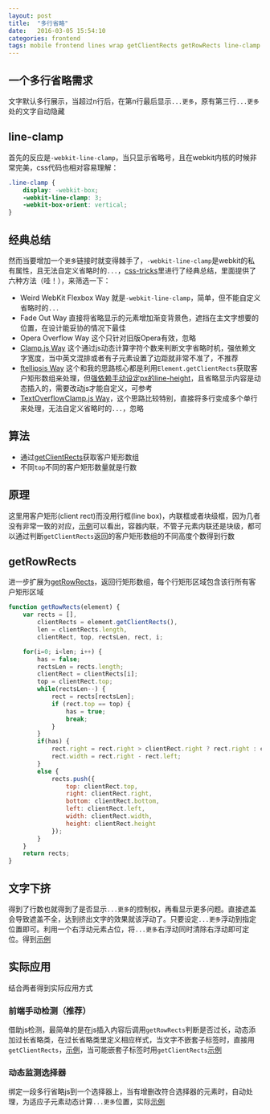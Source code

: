 ```yaml
---
layout: post
title:  "多行省略"
date:   2016-03-05 15:54:10
categories: frontend
tags: mobile frontend lines wrap getClientRects getRowRects line-clamp
---
```


## 一个多行省略需求

文字默认多行展示，当超过n行后，在第n行最后显示`...更多`，原有第三行`...更多`处的文字自动隐藏

## line-clamp

首先的反应是`-webkit-line-clamp`，当只显示省略号，且在webkit内核的时候非常完美，css代码也相对容易理解：

```css
.line-clamp {
    display: -webkit-box;
    -webkit-line-clamp: 3;
    -webkit-box-orient: vertical;
}
```

## 经典总结

然而当要增加一个`更多`链接时就变得棘手了，`-webkit-line-clamp`是webkit的私有属性，且无法自定义省略时的`...`，[css-tricks](https://css-tricks.com/line-clampin/)里进行了经典总结，里面提供了六种方法（哇！），来筛选一下：

- Weird WebKit Flexbox Way 就是`-webkit-line-clamp`，简单，但不能自定义省略时的`...`
- Fade Out Way 直接将省略显示的元素增加渐变背景色，遮挡在主文字想要的位置，在设计能妥协的情况下最佳
- Opera Overflow Way 这个只针对旧版Opera有效，忽略
- [Clamp.js Way](https://github.com/josephschmitt/Clamp.js/) 这个通过js动态计算字符个数来判断文字省略时机，强依赖文字宽度，当中英文混排或者有子元素设置了边距就非常不准了，不推荐
- [ftellipsis Way](https://github.com/ftlabs/ftellipsis) 这个和我的思路核心都是利用`Element.getClientRects`获取客户矩形数组来处理，但[强依赖手动设定px的line-height](https://github.com/ftlabs/ftellipsis/blob/master/lib/index.js#L541)，且省略显示内容是动态插入的，需要改动js才能自定义，可参考
- [TextOverflowClamp.js Way]()，这个思路比较特别，直接将多行变成多个单行来处理，无法自定义省略时的`...`，忽略

## 算法

- 通过[getClientRects](https://developer.mozilla.org/zh-CN/docs/Web/API/Element/getClientRects)获取客户矩形数组
- 不同`top`不同的客户矩形数量就是行数

## 原理

这里用客户矩形(client rect)而没用行框(line box)，内联框或者块级框，因为几者没有非常一致的对应，[示例](http://codepen.io/defims/pen/XdmPmV)可以看出，容器内联，不管子元素内联还是块级，都可以通过判断`getClientRects`返回的客户矩形数组的不同高度个数得到行数

## getRowRects

进一步扩展为[getRowRects](http://codepen.io/defims/pen/YqwqGq)，返回行矩形数组，每个行矩形区域包含该行所有客户矩形区域

```javascript
function getRowRects(element) {
    var rects = [],
        clientRects = element.getClientRects(),
        len = clientRects.length,
        clientRect, top, rectsLen, rect, i;

    for(i=0; i<len; i++) {
        has = false;
        rectsLen = rects.length;
        clientRect = clientRects[i];
        top = clientRect.top;
        while(rectsLen--) {
            rect = rects[rectsLen];
            if (rect.top == top) {
                has = true;
                break;
            }
        }
        if(has) {
            rect.right = rect.right > clientRect.right ? rect.right : clientRect.right;
            rect.width = rect.right - rect.left;
        }
        else {
            rects.push({
                top: clientRect.top,
                right: clientRect.right,
                bottom: clientRect.bottom,
                left: clientRect.left,
                width: clientRect.width,
                height: clientRect.height
            });
        }
    }
    return rects;
}
```

## 文字下挤

得到了行数也就得到了是否显示`...更多`的控制权，再看显示更多问题。直接遮盖会导致遮盖不全，达到挤出文字的效果就该浮动了。只要设定`...更多`浮动到指定位置即可。利用一个右浮动元素占位，将`...更多`右浮动同时清除右浮动即可定位。得到[示例](http://codepen.io/defims/pen/EKPgGO)

## 实际应用

结合两者得到实际应用方式

### 前端手动检测（推荐）

借助js检测，最简单的是在js插入内容后调用`getRowRects`判断是否过长，动态添加过长省略类，在过长省略类里定义相应样式，当文字不嵌套子标签时，直接用`getClientRects`，[示例](http://codepen.io/defims/pen/YqwGEb/)，当可能嵌套子标签时用`getClientRects`[示例](http://codepen.io/defims/pen/aNdmrX)

### 动态监测选择器

绑定一段多行省略js到一个选择器上，当有增删改符合选择器的元素时，自动处理，为适应子元素动态计算`...更多`位置，实际[示例](http://codepen.io/defims/pen/jqWMJG)


